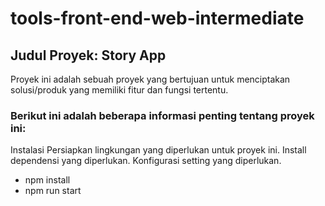# tools-front-end-web-intermediate

## Judul Proyek: Story App

Proyek ini adalah sebuah proyek yang bertujuan untuk menciptakan solusi/produk yang memiliki fitur dan fungsi tertentu. 

### Berikut ini adalah beberapa informasi penting tentang proyek ini:
Instalasi
Persiapkan lingkungan yang diperlukan untuk proyek ini.
Install dependensi yang diperlukan.
Konfigurasi setting yang diperlukan.

- npm install
- npm run start